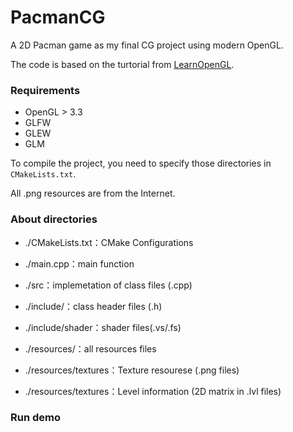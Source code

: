 # PacmanCG

A 2D Pacman game as my final CG project using modern OpenGL.

The code is based on the turtorial from [LearnOpenGL](http://learnopengl.com/).

### Requirements

* OpenGL > 3.3
* GLFW
* GLEW
* GLM

To compile the project, you need to specify those directories in `CMakeLists.txt`.

All .png resources are from the Internet.


### About directories

* ./CMakeLists.txt：CMake Configurations

* ./main.cpp：main function

* ./src：implemetation of class files (.cpp)

* ./include/：class header files (.h)

* ./include/shader：shader files(.vs/.fs)

* ./resources/：all resources files

* ./resources/textures：Texture resourese (.png files)

* ./resources/textures：Level information (2D matrix in .lvl files)

### Run demo


